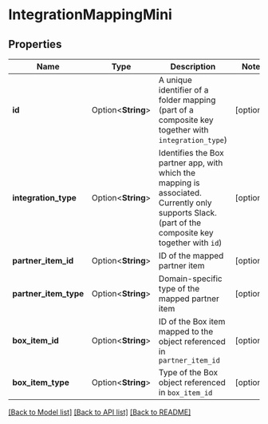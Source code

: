 # IntegrationMappingMini

## Properties

Name | Type | Description | Notes
------------ | ------------- | ------------- | -------------
**id** | Option<**String**> | A unique identifier of a folder mapping (part of a composite key together with `integration_type`) | [optional]
**integration_type** | Option<**String**> | Identifies the Box partner app, with which the mapping is associated. Currently only supports Slack. (part of the composite key together with `id`) | [optional]
**partner_item_id** | Option<**String**> | ID of the mapped partner item | [optional]
**partner_item_type** | Option<**String**> | Domain-specific type of the mapped partner item | [optional]
**box_item_id** | Option<**String**> | ID of the Box item mapped to the object referenced in `partner_item_id` | [optional]
**box_item_type** | Option<**String**> | Type of the Box object referenced in `box_item_id` | [optional]

[[Back to Model list]](../README.md#documentation-for-models) [[Back to API list]](../README.md#documentation-for-api-endpoints) [[Back to README]](../README.md)


